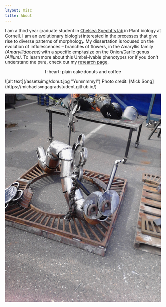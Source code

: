 ```yaml
---
layout: misc
title: About
---
```

I am a third year graduate student in [Chelsea Specht's lab](http://blogs.cornell.edu/specht/) in Plant biology at Cornell. I am an evolutionary biologist interested in the processes that give rise to diverse patterns of morphology. My dissertation is focused on the evolution of inflorescences – branches of flowers, in the Amaryllis family *(Amaryllidaceae)* with a specific emphasize on the Onion/Garlic genus *(Allium)*. To learn more about this Umbel-ivable phenotypes (or if you don't understand the pun), check out my [research page](https://jesusthebotanist.github.io/projects/Umbels.html).

<p align="center">
  I :heart: plain cake donuts and coffee
</p> 
![alt text](/assets/img/donut.jpg "Yummmmy!")
Photo credit:  [Mick Song](https://michaelsongagradstudent.github.io/)  


![alt text](/assets/img/Caterpiller1.jpg "Yummmmy!")

